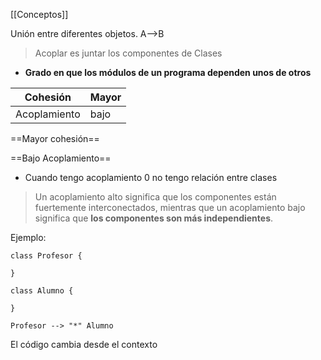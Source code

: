 [[Conceptos]]

Unión entre diferentes objetos. 
A-->B
>Acoplar es juntar los componentes de Clases 

-  **Grado en que los módulos de un programa dependen unos de otros**

| Cohesión |  Mayor |
|------------|  --------------|
| Acoplamiento|  bajo

==Mayor cohesión==

==Bajo Acoplamiento==

- Cuando tengo acoplamiento 0 no tengo relación entre clases

> Un acoplamiento alto significa que los componentes están fuertemente interconectados, mientras que un acoplamiento bajo significa que **los componentes son más independientes**.


Ejemplo:

```plantuml
class Profesor {

} 

class Alumno {

}

Profesor --> "*" Alumno 

```
El código cambia desde el contexto
